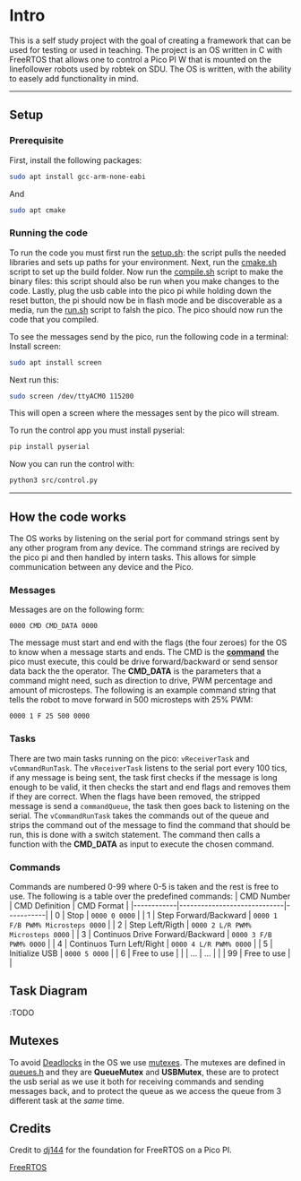 # Intro
This is a self study project with the goal of creating a framework that can be used for testing or used in teaching. 
The project is an OS written in C with FreeRTOS that allows one to control a Pico PI W that is mounted on the linefollower robots used by robtek on SDU. The OS is written, with the ability to easely add functionality in mind. 

---

## Setup

### Prerequisite
First, install the following packages:

```bash
sudo apt install gcc-arm-none-eabi
```
And
```bash
sudo apt cmake
```

### Running the code

To run the code you must first run the [setup.sh](picoPI/setup.sh): the script pulls the needed libraries and sets up paths for your environment. Next, run the [cmake.sh](picoPI/cmake.sh) script to set up the build folder. Now run the [compile.sh](picoPI/compile.sh) script to make the binary files: this script should also be run when you make changes to the code. Lastly, plug the usb cable into the pico pi while holding down the reset button, the pi should now be in flash mode and be discoverable as a media, run the [run.sh](picoPI/run.sh) script to falsh the pico. The pico should now run the code that you compiled.

To see the messages send by the pico, run the following code in a terminal:
Install screen:
```bash
sudo apt install screen
```
Next run this:
```bash
sudo screen /dev/ttyACM0 115200
```
This will open a screen where the messages sent by the pico will stream.

To run the control app you must install pyserial:
```bash
pip install pyserial
```

Now you can run the control with:
```bash
python3 src/control.py
```
---
## How the code works
The OS works by listening on the serial port for command strings sent by any other program from any device. The command strings are recived by the pico pi and then handled by intern tasks. This allows for simple communication between any device and the Pico.

### Messages
Messages are on the following form:

`
    0000 CMD CMD_DATA 0000
`

The message must start and end with the flags (the four zeroes) for the OS to know when a message starts and ends. The CMD is the **[command](#commands)** the pico must execute, this could be drive forward/backward or send sensor data back the the operator. The **CMD_DATA** is the parameters that a command might need, such as direction to drive, PWM percentage and amount of microsteps. The following is an example command string that tells the robot to move forward in $500$ microsteps with $25\%$ PWM:

`
    0000 1 F 25 500 0000
`

### Tasks
There are two main tasks running on the pico: `vReceiverTask` and `vCommandRunTask`. The `vReceiverTask` listens to the serial port every $100$ tics, if any message is being sent, the task first checks if the message is long enough to be valid, it then checks the start and end flags and removes them if they are correct. When the flags have been removed, the stripped message is send a `commandQueue`, the task then goes back to listening on the serial. The `vCommandRunTask` takes the commands out of the queue and strips the command out of the message to find the command that should be run, this is done with a switch statement. The command then calls a function with the **CMD_DATA** as input to execute the chosen command.

### Commands
Commands are numbered 0-99 where 0-5 is taken and the rest is free to use. The following is a table over the predefined commands:
| CMD Number | CMD Definition              |   CMD Format |
|------------|-----------------------------|-----------|
| 0          | Stop                             | `0000 0 0000`  |
| 1          | Step Forward/Backward            | `0000 1 F/B PWM% Microsteps 0000`  |
| 2          | Step Left/Rigth                  | `0000 2 L/R PWM% Microsteps 0000`  |
| 3          | Continuos Drive Forward/Backward | `0000 3 F/B PWM% 0000`  |
| 4          | Continuos Turn Left/Right        | `0000 4 L/R PWM% 0000`  |
| 5          | Initialize USB                   | `0000 5 0000`           |
| 6          | Free to use                      |   |
| ...        | ...                              |   |
| 99         | Free to use                      |   |

## Task Diagram
:TODO


## Mutexes
To avoid [Deadlocks](https://www.geeksforgeeks.org/introduction-of-deadlock-in-operating-system/?) in the OS we use [mutexes](https://www.geeksforgeeks.org/difference-between-binary-semaphore-and-mutex/). The mutexes are defined in [queues.h](picoPI/src/inc/queues.h) and they are **QueueMutex** and **USBMutex**, these are to protect the usb serial as we use it both for receiving commands and sending messages back, and to protect the queue as we access the queue from 3 different task at the *same* time.


## Credits
Credit to [dj144](https://github.com/aws-iot-builder-tools/freertos-pi-pico) for the foundation for FreeRTOS on a Pico PI.

[FreeRTOS](https://github.com/FreeRTOS/FreeRTOS-Kernel)